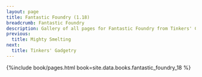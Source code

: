 ```yaml
---
layout: page
title: Fantastic Foundry (1.18)
breadcrumb: Fantastic Foundry
description: Gallery of all pages for Fantastic Foundry from Tinkers' Construct in Minecraft 1.18.2.
previous:
  title: Mighty Smelting
next:
  title: Tinkers' Gadgetry
---
```


{%include book/pages.html book=site.data.books.fantastic_foundry_18 %}